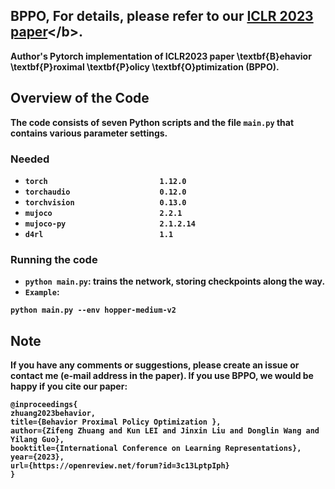 ## BPPO, For details, please refer to our <b>[ICLR 2023 paper](https://openreview.net/forum?id=3c13LptpIph&referrer=%5Bthe%20profile%20of%20Kun%20LEI%5D(%2Fprofile%3Fid%3D~Kun_LEI1))</b>.
Author's Pytorch implementation of ICLR2023 paper \textbf{B}ehavior \textbf{P}roximal \textbf{P}olicy \textbf{O}ptimization (BPPO).


## Overview of the Code
The code consists of seven Python scripts and the file `main.py` that contains various parameter settings.
### Needed
- `torch                         1.12.0`
- `torchaudio                    0.12.0`
- `torchvision                   0.13.0`
- `mujoco                        2.2.1`
- `mujoco-py                     2.1.2.14`
- `d4rl                          1.1`
### Running the code
- `python main.py`: trains the network, storing checkpoints along the way.
- `Example`: 
```
python main.py --env hopper-medium-v2 
```
## Note 
If you have any comments or suggestions, please create an issue or contact me (e-mail address in the paper). If you use BPPO, we would be happy if you cite our paper:
```
@inproceedings{
zhuang2023behavior,
title={Behavior Proximal Policy Optimization },
author={Zifeng Zhuang and Kun LEI and Jinxin Liu and Donglin Wang and Yilang Guo},
booktitle={International Conference on Learning Representations},
year={2023},
url={https://openreview.net/forum?id=3c13LptpIph}
}
```
